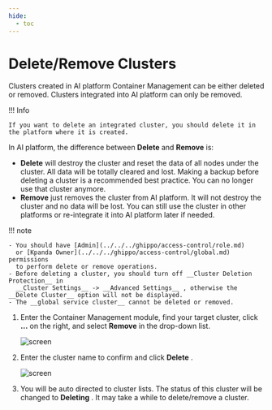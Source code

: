 ```yaml
---
hide:
  - toc
---
```


# Delete/Remove Clusters

Clusters created in AI platform Container Management can be either deleted or removed. Clusters integrated into AI platform can only be removed.

!!! Info

    If you want to delete an integrated cluster, you should delete it in the platform where it is created.

In AI platform, the difference between __Delete__ and __Remove__ is:

- __Delete__ will destroy the cluster and reset the data of all nodes under the cluster. All data will be totally cleared and lost. Making a backup before deleting a cluster is a recommended best practice. You can no longer use that cluster anymore.
- __Remove__ just removes the cluster from AI platform. It will not destroy the cluster and no data will be lost. You can still use the cluster in other platforms or re-integrate it into AI platform later if needed.

!!! note

    - You should have [Admin](../../../ghippo/access-control/role.md)
      or [Kpanda Owner](../../../ghippo/access-control/global.md) permissions
      to perform delete or remove operations.
    - Before deleting a cluster, you should turn off __Cluster Deletion Protection__ in
      __Cluster Settings__ -> __Advanced Settings__ , otherwise the __Delete Cluster__ option will not be displayed.
    - The __global service cluster__ cannot be deleted or removed.

1. Enter the Container Management module, find your target cluster, click __...__ on the right,
   and select __Remove__ in the drop-down list.

    ![screen](https://docs.daocloud.io/daocloud-docs-images/docs/en/docs/kpanda/images/cluster-delete01.png)

2. Enter the cluster name to confirm and click __Delete__ .

    ![screen](https://docs.daocloud.io/daocloud-docs-images/docs/en/docs/kpanda/images/cluster-delete02.png)

3. You will be auto directed to cluster lists. The status of this cluster will be changed to __Deleting__ . It may take a while to delete/remove a cluster.
